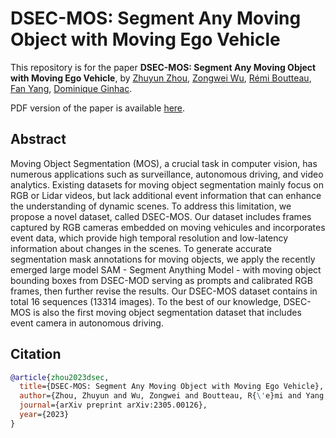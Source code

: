 # DSEC-MOS: Segment Any Moving Object with Moving Ego Vehicle

This repository is for the paper **DSEC-MOS: Segment Any Moving Object with Moving Ego Vehicle**, by
[Zhuyun Zhou](https://scholar.google.com/citations?user=sXolUXMAAAAJ&hl=en&oi=ao),
[Zongwei Wu](https://scholar.google.com/citations?user=3QSALjX498QC&hl=en&oi=ao),
[Rémi Boutteau](https://scholar.google.com/citations?user=U-SrcPkAAAAJ&hl=en&oi=ao),
[Fan Yang](https://scholar.google.com/citations?user=GNQHje8AAAAJ&hl=en&oi=ao),
[Dominique Ginhac](https://scholar.google.com/citations?user=fkdCT5kAAAAJ&hl=en&oi=ao).

PDF version of the paper is available [here](https://arxiv.org/abs/2305.00126).

## Abstract

Moving Object Segmentation (MOS), a crucial task in computer vision, has numerous applications such as surveillance, autonomous driving, and video analytics. Existing datasets for moving object segmentation mainly focus on RGB or Lidar videos, but lack additional event information that can enhance the understanding of dynamic scenes. To address this limitation, we propose a novel dataset, called DSEC-MOS. Our dataset includes frames captured by RGB cameras embedded on moving vehicules and incorporates event data, which provide high temporal resolution and low-latency information about changes in the scenes. To generate accurate segmentation mask annotations for moving objects, we apply the recently emerged large model SAM - Segment Anything Model - with moving object bounding boxes from DSEC-MOD serving as prompts and calibrated RGB frames, then further revise the results. Our DSEC-MOS dataset contains in total 16 sequences (13314 images). To the best of our knowledge, DSEC-MOS is also the first moving object segmentation dataset that includes event camera in autonomous driving.

## Citation

```BibTeX
@article{zhou2023dsec,
  title={DSEC-MOS: Segment Any Moving Object with Moving Ego Vehicle},
  author={Zhou, Zhuyun and Wu, Zongwei and Boutteau, R{\'e}mi and Yang, Fan and Ginhac, Dominique},
  journal={arXiv preprint arXiv:2305.00126},
  year={2023}
}
```
